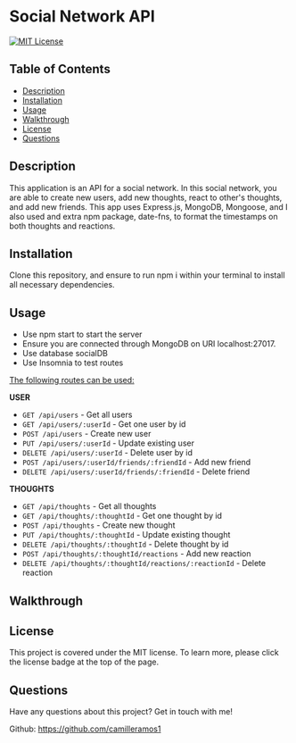 # Social Network API

[![MIT License](https://img.shields.io/badge/License-MIT-blue)](https://opensource.org/licenses/MIT)

## Table of Contents
* [Description](#description)
* [Installation](#installation)
* [Usage](#usage)
* [Walkthrough](#walkthrough)
* [License](#license)
* [Questions](#questions)

## Description
This application is an API for a social network. In this social network, you are able to create new users, add new thoughts,  react to other's thoughts, and add new friends. This app uses Express.js,  MongoDB, Mongoose, and I also used and extra npm package, date-fns, to format the timestamps on both thoughts and reactions.

## Installation
Clone this repository, and ensure to run npm i within your terminal to install all necessary dependencies. 

## Usage
* Use npm start to start the server
* Ensure you are connected through MongoDB on URI localhost:27017. 
* Use database socialDB
* Use Insomnia to test routes 


<ins>The following routes can be used:</ins>

**USER**
* `GET /api/users` - Get all users
* `GET /api/users/:userId` - Get one user by id
* `POST /api/users` - Create new user
* `PUT /api/users/:userId` - Update existing user
* `DELETE /api/users/:userId` - Delete user by id
* `POST /api/users/:userId/friends/:friendId` - Add new friend
* `DELETE /api/users/:userId/friends/:friendId` - Delete friend

**THOUGHTS**
* `GET /api/thoughts` - Get all thoughts
* `GET /api/thoughts/:thoughtId` - Get one thought by id
* `POST /api/thoughts` - Create new thought
* `PUT /api/thoughts/:thoughtId` - Update existing thought
* `DELETE /api/thoughts/:thoughtId` - Delete thought by id
* `POST /api/thoughts/:thoughtId/reactions` - Add new reaction
* `DELETE /api/thoughts/:thoughtId/reactions/:reactionId` - Delete reaction

## Walkthrough 


## License
This project is covered under the MIT license. To learn more, please click the license badge at the top of the page.

## Questions
Have any questions about this project? Get in touch with me!

Github: https://github.com/camilleramos1